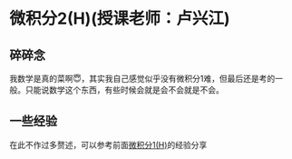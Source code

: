 # 微积分2(H)(授课老师：卢兴江)

## 碎碎念

我数学是真的菜啊😇，其实我自己感觉似乎没有微积分1难，但最后还是考的一般。只能说数学这个东西，有些时候会就是会不会就是不会。

## 一些经验

在此不作过多赘述，可以参考前面[微积分1(H)](../../2021~2022秋冬/微积分1(H)/一些经验.md)的经验分享
